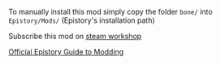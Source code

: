 To manually install this mod simply copy the folder `bone/` into `Epistory/Mods/` (Epistory's installation path)

Subscribe this mod on [steam workshop](https://steamcommunity.com/sharedfiles/filedetails/?id=1428350128)

[Official Epistory Guide to Modding](https://steamcommunity.com/sharedfiles/filedetails/?id=673870802)
